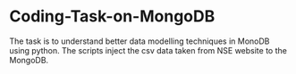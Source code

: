 # Coding-Task-on-MongoDB
The task is to understand better data modelling techniques in MonoDB using python. The scripts inject the csv data taken from NSE website to the MongoDB.  
